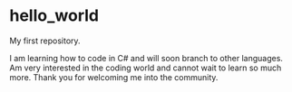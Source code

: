 # hello_world
My first repository.

I am learning how to code in C# and will soon branch to other languages.
Am very interested in the coding world and cannot wait to learn so much more.
Thank you for welcoming me into the community.

